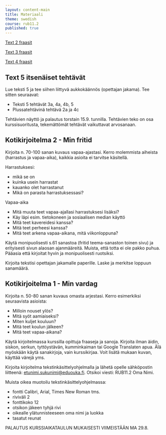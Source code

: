 ```yaml
---
layout: content-main
title: Materiaali
theme: swedish
course: rub11.2
published: true
---
```

[Text 2 fraasit](https://quizlet.com/_2fa28r)

[Text 3 fraasit](https://quizlet.com/_2g8j5y)

[Text 4 fraasit](https://quizlet.com/_2gi0l7)

## Text 5 itsenäiset tehtävät

Lue teksti 5 ja tee siihen liittyvä aukkokäännös (opettajan jakama). Tee sitten seuraavat:

* Teksti 5 tehtävät 3a, 4a, 4b, 5
* Plussatehtävinä tehtävä 2a ja 4c

Tehtävien näyttö ja palautus torstain 15.9. tunnilla. Tehtävien teko on osa kurssisuoritusta, tekemättömät tehtävät vaikuttavat arvosanaan.

## Kotikirjoitelma 2 - Min fritid

Kirjoita n. 70-100 sanan kuvaus vapaa-ajastasi. Kerro molemmista aiheista (harrastus ja vapaa-aika), kaikkia asioita ei tarvitse käsitellä.

Harrastuksesi:

* mikä se on
* kuinka usein harrastat
* kauanko olet harrastanut
* Mikä on parasta harrastuksessasi?



Vapaa-aika
- Mitä muuta teet vapaa-ajallasi harrastuksesi lisäksi?
- Käy läpi esim. tietokoneen ja sosiaalisen median käyttö
- Mitä teet kavereidesi kanssa?
- Mitä teet perheesi kanssa?
- Mitä teet arkena vapaa-aikana, mitä viikonloppuna?

Käytä monipuolisesti s.61 sanastoa (fritid teema-sanaston toinen sivu) ja erityisesti sivun alaosan ajanmääreitä. Muista, että totta ei ole pakko puhua. Pääasia että kirjoitat hyvin ja monipuolisesti ruotsiksi.

Kirjoita tekstisi opettajan jakamalle paperille. Laske ja merkitse loppuun sanamäärä.

## Kotikirjoitelma 1 - Min vardag

Kirjoita n. 50-80 sanan kuvaus omasta arjestasi. Kerro esimerkiksi seuraavista asioista:

- Milloin nouset ylös?
- Mitä syöt aamiaiseksi?
- Miten kuljet kouluun?
- Mitä teet koulun jälkeen?
- Mitä teet vapaa-aikana?

Käytä kirjoitelmassa kurssilla opittuja fraaseja ja sanoja. Kirjoita ilman äidin, siskon, serkun, tyttöystävän, kumminkaiman tai Google Translaten apua. Älä myöskään käytä sanakirjoja, vain kurssikirjaa. Voit lisätä mukaan kuvan, käyttää värejä yms.

Kirjoita kirjoitelma tekstinkäsittelyohjelmalla ja lähetä opelle sähköpostin liitteenä: etunimi.sukunimi@eduouka.fi. Otsikoi viesti: RUB11.2 Oma Nimi.

Muista oikea muotoilu tekstinkäsittelyohjelmassa:

- fontti Calibri, Arial, Times New Roman tms.
- riviväli 2
- fonttikoko 12
- otsikon jäkeen tyhjä rivi
- oikealle ylätunnisteeseen oma nimi ja luokka
- tasatut reunat

PALAUTUS KURSSIAIKATAULUN MUKAISESTI VIIMEISTÄÄN MA 29.8.
